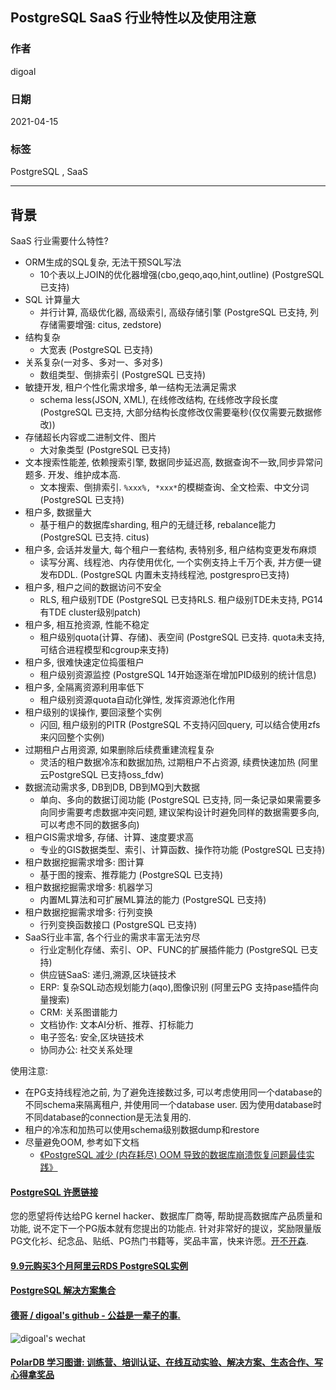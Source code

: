 ## PostgreSQL SaaS 行业特性以及使用注意  
  
### 作者  
digoal  
  
### 日期  
2021-04-15   
  
### 标签  
PostgreSQL , SaaS   
  
----  
  
## 背景  
SaaS 行业需要什么特性?    
  
- ORM生成的SQL复杂, 无法干预SQL写法  
    - 10个表以上JOIN的优化器增强(cbo,geqo,aqo,hint,outline)  (PostgreSQL 已支持)  
- SQL 计算量大  
    - 并行计算, 高级优化器, 高级索引, 高级存储引擎  (PostgreSQL 已支持, 列存储需要增强: citus, zedstore)  
- 结构复杂  
    - 大宽表  (PostgreSQL 已支持)  
- 关系复杂(一对多、多对一、多对多)    
    - 数组类型、倒排索引  (PostgreSQL 已支持)  
- 敏捷开发, 租户个性化需求增多, 单一结构无法满足需求  
    - schema less(JSON, XML), 在线修改结构, 在线修改字段长度  (PostgreSQL 已支持, 大部分结构长度修改仅需要毫秒(仅仅需要元数据修改))  
- 存储超长内容或二进制文件、图片  
    - 大对象类型  (PostgreSQL 已支持)  
- 文本搜索性能差, 依赖搜索引擎, 数据同步延迟高, 数据查询不一致,同步异常问题多. 开发、维护成本高.  
    - 文本搜索、倒排索引. ```%xxx%, *xxx*```的模糊查询、全文检索、中文分词  (PostgreSQL 已支持)  
- 租户多, 数据量大  
    - 基于租户的数据库sharding, 租户的无缝迁移, rebalance能力  (PostgreSQL 已支持. citus)  
- 租户多, 会话并发量大, 每个租户一套结构, 表特别多, 租户结构变更发布麻烦  
    - 读写分离、线程池、内存使用优化, 一个实例支持上千万个表, 并方便一键发布DDL.    (PostgreSQL 内置未支持线程池, postgrespro已支持)  
- 租户多, 租户之间的数据访问不安全  
    - RLS, 租户级别TDE  (PostgreSQL 已支持RLS. 租户级别TDE未支持, PG14有TDE cluster级别patch)  
- 租户多, 相互抢资源, 性能不稳定  
    - 租户级别quota(计算、存储)、表空间  (PostgreSQL 已支持. quota未支持, 可结合进程模型和cgroup来支持)  
- 租户多, 很难快速定位捣蛋租户  
    - 租户级别资源监控  (PostgreSQL 14开始逐渐在增加PID级别的统计信息)  
- 租户多, 全隔离资源利用率低下  
    - 租户级别资源quota自动化弹性, 发挥资源池化作用    
- 租户级别的误操作, 要回滚整个实例  
    - 闪回, 租户级别的PITR  (PostgreSQL 不支持闪回query, 可以结合使用zfs来闪回整个实例)  
- 过期租户占用资源, 如果删除后续费重建流程复杂  
    - 灵活的租户数据冷冻和数据加热, 过期租户不占资源, 续费快速加热  (阿里云PostgreSQL 已支持oss_fdw)  
- 数据流动需求多, DB到DB, DB到MQ到大数据  
    - 单向、多向的数据订阅功能  (PostgreSQL 已支持, 同一条记录如果需要多向同步需要考虑数据冲突问题, 建议架构设计时避免同样的数据需要多向, 可以考虑不同的数据多向)  
- 租户GIS需求增多, 存储、计算、速度要求高  
    - 专业的GIS数据类型、索引、计算函数、操作符功能  (PostgreSQL 已支持)  
- 租户数据挖掘需求增多: 图计算  
    - 基于图的搜索、推荐能力  (PostgreSQL 已支持)  
- 租户数据挖掘需求增多: 机器学习  
    - 内置ML算法和可扩展ML算法的能力  (PostgreSQL 已支持)  
- 租户数据挖掘需求增多: 行列变换  
    - 行列变换函数接口  (PostgreSQL 已支持)  
- SaaS行业丰富, 各个行业的需求丰富无法穷尽  
    - 行业定制化存储、索引、OP、FUNC的扩展插件能力  (PostgreSQL 已支持)  
    - 供应链SaaS: 递归,溯源,区块链技术  
    - ERP: 复杂SQL动态规划能力(aqo),图像识别 (阿里云PG  支持pase插件向量搜索)  
    - CRM: 关系图谱能力  
    - 文档协作: 文本AI分析、推荐、打标能力  
    - 电子签名: 安全,区块链技术  
    - 协同办公: 社交关系处理  
  
使用注意:  
- 在PG支持线程池之前, 为了避免连接数过多, 可以考虑使用同一个database的不同schema来隔离租户, 并使用同一个database user. 因为使用database时不同database的connection是无法复用的.  
- 租户的冷冻和加热可以使用schema级别数据dump和restore
- 尽量避免OOM, 参考如下文档
    - [《PostgreSQL 减少 (内存耗尽) OOM 导致的数据库崩溃恢复问题最佳实践》](../202104/20210415_04.md)  
    
  
#### [PostgreSQL 许愿链接](https://github.com/digoal/blog/issues/76 "269ac3d1c492e938c0191101c7238216")
您的愿望将传达给PG kernel hacker、数据库厂商等, 帮助提高数据库产品质量和功能, 说不定下一个PG版本就有您提出的功能点. 针对非常好的提议，奖励限量版PG文化衫、纪念品、贴纸、PG热门书籍等，奖品丰富，快来许愿。[开不开森](https://github.com/digoal/blog/issues/76 "269ac3d1c492e938c0191101c7238216").  
  
  
#### [9.9元购买3个月阿里云RDS PostgreSQL实例](https://www.aliyun.com/database/postgresqlactivity "57258f76c37864c6e6d23383d05714ea")
  
  
#### [PostgreSQL 解决方案集合](https://yq.aliyun.com/topic/118 "40cff096e9ed7122c512b35d8561d9c8")
  
  
#### [德哥 / digoal's github - 公益是一辈子的事.](https://github.com/digoal/blog/blob/master/README.md "22709685feb7cab07d30f30387f0a9ae")
  
  
![digoal's wechat](../pic/digoal_weixin.jpg "f7ad92eeba24523fd47a6e1a0e691b59")
  
  
#### [PolarDB 学习图谱: 训练营、培训认证、在线互动实验、解决方案、生态合作、写心得拿奖品](https://www.aliyun.com/database/openpolardb/activity "8642f60e04ed0c814bf9cb9677976bd4")
  

